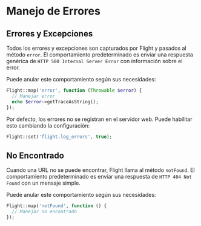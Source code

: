 # Manejo de Errores

## Errores y Excepciones

Todos los errores y excepciones son capturados por Flight y pasados al método `error`.
El comportamiento predeterminado es enviar una respuesta genérica de `HTTP 500 Internal Server Error` con información sobre el error.

Puede anular este comportamiento según sus necesidades:

```php
Flight::map('error', function (Throwable $error) {
  // Manejar error
  echo $error->getTraceAsString();
});
```

Por defecto, los errores no se registran en el servidor web. Puede habilitar esto cambiando la configuración:

```php
Flight::set('flight.log_errors', true);
```

## No Encontrado

Cuando una URL no se puede encontrar, Flight llama al método `notFound`. El comportamiento predeterminado es enviar una respuesta de `HTTP 404 Not Found` con un mensaje simple.

Puede anular este comportamiento según sus necesidades:

```php
Flight::map('notFound', function () {
  // Manejar no encontrado
});
```